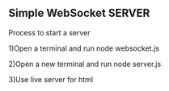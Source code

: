 ## Simple WebSocket SERVER

Process to start a server

1)Open a terminal and run node websocket.js

2)Open a new terminal and run  node server.js

3)Use live server for html
